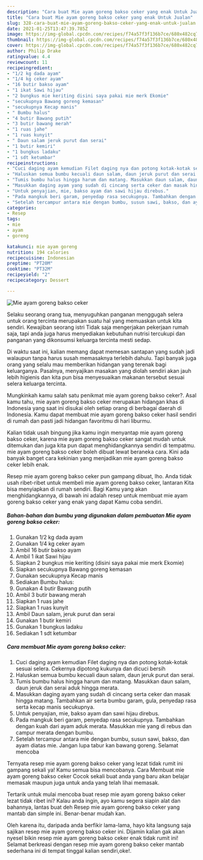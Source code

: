 ```yaml
---
description: "Cara buat Mie ayam goreng bakso ceker yang enak Untuk Jualan"
title: "Cara buat Mie ayam goreng bakso ceker yang enak Untuk Jualan"
slug: 328-cara-buat-mie-ayam-goreng-bakso-ceker-yang-enak-untuk-jualan
date: 2021-01-25T13:47:39.785Z
image: https://img-global.cpcdn.com/recipes/f74a57f3f136b7ce/680x482cq70/mie-ayam-goreng-bakso-ceker-foto-resep-utama.jpg
thumbnail: https://img-global.cpcdn.com/recipes/f74a57f3f136b7ce/680x482cq70/mie-ayam-goreng-bakso-ceker-foto-resep-utama.jpg
cover: https://img-global.cpcdn.com/recipes/f74a57f3f136b7ce/680x482cq70/mie-ayam-goreng-bakso-ceker-foto-resep-utama.jpg
author: Philip Drake
ratingvalue: 4.4
reviewcount: 11
recipeingredient:
- "1/2 kg dada ayam"
- "1/4 kg ceker ayam"
- "16 butir bakso ayam"
- "1 ikat Sawi hijau"
- "2 bungkus mie keriting disini saya pakai mie merk Ekomie"
- "secukupnya Bawang goreng kemasan"
- "secukupnya Kecap manis"
- " Bumbu halus"
- "4 butir Bawang putih"
- "3 butir bawang merah"
- "1 ruas jahe"
- "1 ruas kunyit"
- " Daun salam jeruk purut dan serai"
- "1 butir kemiri"
- "1 bungkus ladaku"
- "1 sdt ketumbar"
recipeinstructions:
- "Cuci daging ayam kemudian Filet daging nya dan potong kotak-kotak sesuai selera. Cekernya dipotong kukunya dan dicuci bersih"
- "Haluskan semua bumbu kecuali daun salam, daun jeruk purut dan serai."
- "Tumis bumbu halus hingga harum dan matang. Masukkan daun salam, daun jeruk dan serai aduk hingga merata."
- "Masukkan daging ayam yang sudah di cincang serta ceker dan masak hingga matang. Tambahkan air serta bumbu garam, gula, penyedap rasa serta kecap manis secukupnya."
- "Untuk penyajian, mie, bakso ayam dan sawi hijau direbus."
- "Pada mangkuk beri garam, penyedap rasa secukupnya. Tambahkan dengan kuah dari ayam aduk merata. Masukkan mie yang di rebus dan campur merata dengan bumbu."
- "Setelah tercampur antara mie dengan bumbu, susun sawi, bakso, dan ayam diatas mie. Jangan lupa tabur kan bawang goreng. Selamat mencoba"
categories:
- Resep
tags:
- mie
- ayam
- goreng

katakunci: mie ayam goreng 
nutrition: 194 calories
recipecuisine: Indonesian
preptime: "PT20M"
cooktime: "PT32M"
recipeyield: "2"
recipecategory: Dessert

---
```



![Mie ayam goreng bakso ceker](https://img-global.cpcdn.com/recipes/f74a57f3f136b7ce/680x482cq70/mie-ayam-goreng-bakso-ceker-foto-resep-utama.jpg)

Selaku seorang orang tua, menyuguhkan panganan menggugah selera untuk orang tercinta merupakan suatu hal yang memuaskan untuk kita sendiri. Kewajiban seorang istri Tidak saja mengerjakan pekerjaan rumah saja, tapi anda juga harus menyediakan kebutuhan nutrisi tercukupi dan panganan yang dikonsumsi keluarga tercinta mesti sedap.

Di waktu  saat ini, kalian memang dapat memesan santapan yang sudah jadi walaupun tanpa harus susah memasaknya terlebih dahulu. Tapi banyak juga orang yang selalu mau memberikan hidangan yang terenak bagi keluarganya. Pasalnya, menyajikan masakan yang diolah sendiri akan jauh lebih higienis dan kita pun bisa menyesuaikan makanan tersebut sesuai selera keluarga tercinta. 



Mungkinkah kamu salah satu penikmat mie ayam goreng bakso ceker?. Asal kamu tahu, mie ayam goreng bakso ceker merupakan hidangan khas di Indonesia yang saat ini disukai oleh setiap orang di berbagai daerah di Indonesia. Kamu dapat membuat mie ayam goreng bakso ceker hasil sendiri di rumah dan pasti jadi hidangan favoritmu di hari liburmu.

Kalian tidak usah bingung jika kamu ingin menyantap mie ayam goreng bakso ceker, karena mie ayam goreng bakso ceker sangat mudah untuk ditemukan dan juga kita pun dapat menghidangkannya sendiri di tempatmu. mie ayam goreng bakso ceker boleh dibuat lewat beraneka cara. Kini ada banyak banget cara kekinian yang menjadikan mie ayam goreng bakso ceker lebih enak.

Resep mie ayam goreng bakso ceker pun gampang dibuat, lho. Anda tidak usah ribet-ribet untuk membeli mie ayam goreng bakso ceker, lantaran Kita bisa menyiapkan di rumah sendiri. Bagi Kamu yang akan menghidangkannya, di bawah ini adalah resep untuk membuat mie ayam goreng bakso ceker yang enak yang dapat Kamu coba sendiri.

<!--inarticleads1-->

##### Bahan-bahan dan bumbu yang digunakan dalam pembuatan Mie ayam goreng bakso ceker:

1. Gunakan 1/2 kg dada ayam
1. Gunakan 1/4 kg ceker ayam
1. Ambil 16 butir bakso ayam
1. Ambil 1 ikat Sawi hijau
1. Siapkan 2 bungkus mie keriting (disini saya pakai mie merk Ekomie)
1. Siapkan secukupnya Bawang goreng kemasan
1. Gunakan secukupnya Kecap manis
1. Sediakan  Bumbu halus:
1. Gunakan 4 butir Bawang putih
1. Ambil 3 butir bawang merah
1. Siapkan 1 ruas jahe
1. Siapkan 1 ruas kunyit
1. Ambil  Daun salam, jeruk purut dan serai
1. Gunakan 1 butir kemiri
1. Gunakan 1 bungkus ladaku
1. Sediakan 1 sdt ketumbar




<!--inarticleads2-->

##### Cara membuat Mie ayam goreng bakso ceker:

1. Cuci daging ayam kemudian Filet daging nya dan potong kotak-kotak sesuai selera. Cekernya dipotong kukunya dan dicuci bersih
1. Haluskan semua bumbu kecuali daun salam, daun jeruk purut dan serai.
1. Tumis bumbu halus hingga harum dan matang. Masukkan daun salam, daun jeruk dan serai aduk hingga merata.
1. Masukkan daging ayam yang sudah di cincang serta ceker dan masak hingga matang. Tambahkan air serta bumbu garam, gula, penyedap rasa serta kecap manis secukupnya.
1. Untuk penyajian, mie, bakso ayam dan sawi hijau direbus.
1. Pada mangkuk beri garam, penyedap rasa secukupnya. Tambahkan dengan kuah dari ayam aduk merata. Masukkan mie yang di rebus dan campur merata dengan bumbu.
1. Setelah tercampur antara mie dengan bumbu, susun sawi, bakso, dan ayam diatas mie. Jangan lupa tabur kan bawang goreng. Selamat mencoba




Ternyata resep mie ayam goreng bakso ceker yang lezat tidak rumit ini gampang sekali ya! Kamu semua bisa mencobanya. Cara Membuat mie ayam goreng bakso ceker Cocok sekali buat anda yang baru akan belajar memasak maupun juga untuk anda yang telah lihai memasak.

Tertarik untuk mulai mencoba buat resep mie ayam goreng bakso ceker lezat tidak ribet ini? Kalau anda ingin, ayo kamu segera siapin alat dan bahannya, lantas buat deh Resep mie ayam goreng bakso ceker yang mantab dan simple ini. Benar-benar mudah kan. 

Oleh karena itu, daripada anda berfikir lama-lama, hayo kita langsung saja sajikan resep mie ayam goreng bakso ceker ini. Dijamin kalian gak akan nyesel bikin resep mie ayam goreng bakso ceker enak tidak rumit ini! Selamat berkreasi dengan resep mie ayam goreng bakso ceker mantab sederhana ini di tempat tinggal kalian sendiri,oke!.

